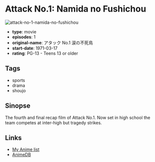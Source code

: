 # Attack No.1: Namida no Fushichou

![attack-no-1-namida-no-fushichou](https://cdn.myanimelist.net/images/anime/3/25377.jpg)

-   **type**: movie
-   **episodes**: 1
-   **original-name**: アタック No.1 涙の不死鳥
-   **start-date**: 1971-03-17
-   **rating**: PG-13 - Teens 13 or older

## Tags

-   sports
-   drama
-   shoujo

## Sinopse

The fourth and final recap film of Attack No.1. Now set in high school the team competes at inter-high but tragedy strikes.

## Links

-   [My Anime list](https://myanimelist.net/anime/9164/Attack_No1__Namida_no_Fushichou)
-   [AnimeDB](http://anidb.info/perl-bin/animedb.pl?show=anime&aid=7645)
